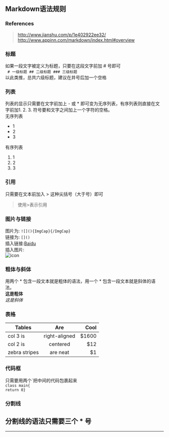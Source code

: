 ## Markdown语法规则

### References
> http://www.jianshu.com/p/1e402922ee32/  
> http://www.appinn.com/markdown/index.html#overview  

### 标题
如果一段文字被定义为标题，只要在这段文字前加 # 号即可  
` # 一级标题 ## 二级标题 ### 三级标题`  
以此类推，总共六级标题，建议在井号后加一个空格

### 列表
列表的显示只需要在文字前加上 - 或 * 即可变为无序列表，有序列表则直接在文字前加1. 2. 3. 符号要和文字之间加上一个字符的空格。  
无序列表  
* 1
* 2
* 3

有序列表  
1. 1
2. 2
3. 3

### 引用
只需要在文本前加入 > 这种尖括号（大于号）即可  
>使用>表示引用

### 图片与链接   
图片为: `![](){ImgCap}{/ImgCap}`  
链接为: `[]()`  
插入链接:[Baidu](www.baidu.com)  
插入图片:  
![icon](https://ss0.baidu.com/73x1bjeh1BF3odCf/it/u=1894060596,851308672&fm=73)  

### 粗体与斜体  
用两个 * 包含一段文本就是粗体的语法，用一个 * 包含一段文本就是斜体的语法。  
**这是粗体**  
*这是斜体*  

### 表格  
| Tables        | Are           | Cool  |
| ------------- |:-------------:| -----:|
| col 3 is      | right-aligned | $1600 |
| col 2 is      | centered      |   $12 |
| zebra stripes | are neat      |    $1 |

### 代码框  
只需要用两个\`把中间的代码包裹起来  
`class main{`  
        `return 0}`

### 分割线  
分割线的语法只需要三个 \* 号  
---  

*****